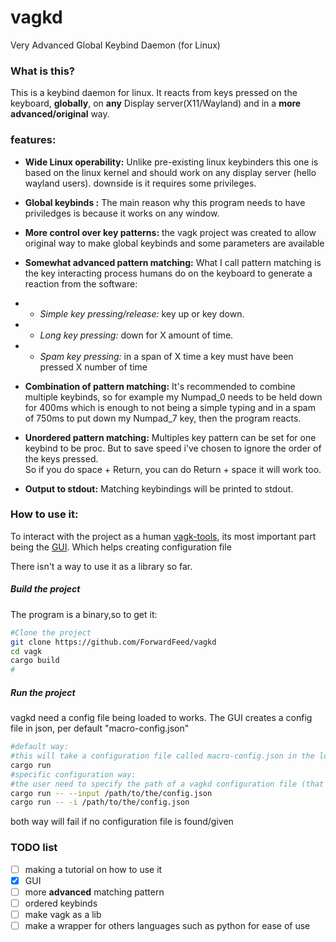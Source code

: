 # vagkd
Very Advanced Global Keybind Daemon (for Linux)

### What is this?
This is a keybind daemon for linux. It reacts from keys pressed on the keyboard, **globally**, on **any** Display server(X11/Wayland) and in a **more advanced/original** way.


### features:
- **Wide Linux operability:** Unlike pre-existing linux keybinders this one is based on the linux kernel and should work on any display server
(hello wayland users). downside is it requires some privileges.

- **Global keybinds :** The main reason why this program needs to have priviledges is because it works on any window.

- **More control over key patterns:** the vagk project was created to allow original way to make global keybinds and some parameters are available

- **Somewhat advanced pattern matching:** What I call pattern matching is the key interacting process humans do on the keyboard to generate a reaction from the software:
- - *Simple key pressing/release:* key up or key down.
- - *Long key pressing:* down for X amount of time.
- - *Spam key pressing:* in a span of X time a key must have been pressed X number of time

- **Combination of pattern matching:** It's recommended to combine multiple keybinds, so for example my Numpad_0 needs to be held down for 400ms which is enough to not being a simple typing and in a spam of 750ms to put down my Numpad_7 key, then the program reacts. 

- **Unordered pattern matching:** Multiples key pattern can be set for one keybind to be proc. But to save speed i've chosen to ignore the order 
of the keys pressed.\
So if you do space + Return, you can do Return + space it will work too.

- **Output to stdout:** Matching keybindings will be printed to stdout.

### How to use it:

To interact with the project as a human [vagk-tools](https://github.com/ForwardFeed/vagk-tools), its most important part being the [GUI](https://github.com/ForwardFeed/vagk-tools/tree/main/gui). Which helps creating configuration file

There isn't a way to use it as a library so far.
##### Build the project
The program is a binary,so to get it:  
```sh
#Clone the project
git clone https://github.com/ForwardFeed/vagkd
cd vagk
cargo build
# 
```

##### Run the project
vagkd need a config file being loaded to works. The GUI creates a config file in json, per default "macro-config.json"
```sh
#default way:
#this will take a configuration file called macro-config.json in the local directory
cargo run
#specific configuration way:
#the user need to specify the path of a vagkd configuration file (that should have been made with the gui)
cargo run -- --input /path/to/the/config.json
cargo run -- -i /path/to/the/config.json
```
both way will fail if no configuration file is found/given


### TODO list
- [ ] making a tutorial on how to use it
- [x] GUI
- [ ] more **advanced** matching pattern
- [ ] ordered keybinds 
- [ ] make vagk as a lib
- [ ] make a wrapper for others languages such as python for ease of use
